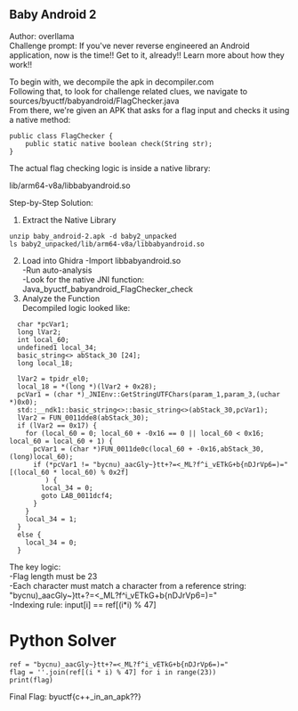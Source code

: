 ## Baby Android 2  
Author: overllama  
Challenge prompt: If you've never reverse engineered an Android application, now is the time!! Get to it, already!! Learn more about how they work!!  

To begin with, we decompile the apk in decompiler.com   
Following that, to look for challenge related clues, we navigate to sources/byuctf/babyandroid/FlagChecker.java  
From there, we're given an APK that asks for a flag input and checks it using a native method:  
```
public class FlagChecker {
    public static native boolean check(String str);
}
```
The actual flag checking logic is inside a native library:  

lib/arm64-v8a/libbabyandroid.so  

Step-by-Step Solution:  
1. Extract the Native Library   
```
unzip baby_android-2.apk -d baby2_unpacked   
ls baby2_unpacked/lib/arm64-v8a/libbabyandroid.so  
```
2. Load into Ghidra
-Import libbabyandroid.so  
-Run auto-analysis  
-Look for the native JNI function:  
    Java_byuctf_babyandroid_FlagChecker_check  
3. Analyze the Function  
Decompiled logic looked like:  
```
  char *pcVar1;
  long lVar2;
  int local_60;
  undefined1 local_34;
  basic_string<> abStack_30 [24];
  long local_18;
  
  lVar2 = tpidr_el0;
  local_18 = *(long *)(lVar2 + 0x28);
  pcVar1 = (char *)_JNIEnv::GetStringUTFChars(param_1,param_3,(uchar *)0x0);
  std::__ndk1::basic_string<>::basic_string<>(abStack_30,pcVar1);
  lVar2 = FUN_0011dde8(abStack_30);
  if (lVar2 == 0x17) {
    for (local_60 = 0; local_60 + -0x16 == 0 || local_60 < 0x16; local_60 = local_60 + 1) {
      pcVar1 = (char *)FUN_0011de0c(local_60 + -0x16,abStack_30,(long)local_60);
      if (*pcVar1 != "bycnu)_aacGly~}tt+?=<_ML?f^i_vETkG+b{nDJrVp6=)="[(local_60 * local_60) % 0x2f]
         ) {
        local_34 = 0;
        goto LAB_0011dcf4;
      }
    }
    local_34 = 1;
  }
  else {
    local_34 = 0;
  }
```
The key logic:  
-Flag length must be 23  
-Each character must match a character from a reference string: "bycnu)_aacGly~}tt+?=<_ML?f^i_vETkG+b{nDJrVp6=)="  
-Indexing rule: input[i] == ref[(i*i) % 47]  

# Python Solver
```
ref = "bycnu)_aacGly~}tt+?=<_ML?f^i_vETkG+b{nDJrVp6=)="
flag = ''.join(ref[(i * i) % 47] for i in range(23))
print(flag)
```
Final Flag: byuctf{c++_in_an_apk??}
